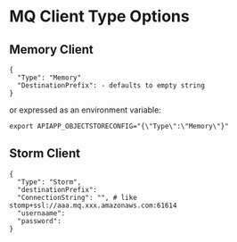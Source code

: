 # MQ Client Type Options

## Memory Client

```
{
  "Type": "Memory"
  "DestinationPrefix": - defaults to empty string
}
```

or expressed as an environment variable:
```
export APIAPP_OBJECTSTORECONFIG="{\"Type\":\"Memory\"}"
```

## Storm Client

```
{
  "Type": "Storm",
  "destinationPrefix":
  "ConnectionString": "", # like stomp+ssl://aaa.mq.xxx.amazonaws.com:61614
  "usernaame":
  "password":
}
```
